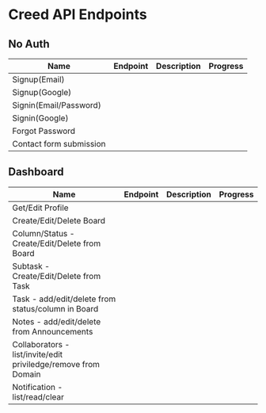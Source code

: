 # Creed API Endpoints

## No Auth
| Name                    | Endpoint | Description | Progress |
| ----------------------- | -------- | ----------- | -------- |
| Signup(Email)           |
| Signup(Google)          |
| Signin(Email/Password)  |
| Signin(Google)          |
| Forgot Password         |
| Contact form submission |


## Dashboard
| Name                                                           | Endpoint | Description | Progress |
| -------------------------------------------------------------- | -------- | ----------- | -------- |
| Get/Edit Profile                                               |
| Create/Edit/Delete Board                                       |
| Column/Status - Create/Edit/Delete from Board                  |
| Subtask - Create/Edit/Delete from Task                         |
| Task - add/edit/delete from status/column in Board             |
| Notes - add/edit/delete from Announcements                     |
| Collaborators - list/invite/edit priviledge/remove from Domain |
| Notification - list/read/clear                                 |